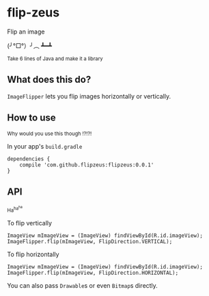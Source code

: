# flip-zeus
 
 Flip an image 
 
 (╯°□°）╯︵ ┻━┻

<sub> Take 6 lines of Java and make it a library </sub>

## What does this do?

`ImageFlipper` lets you flip images horizontally or vertically.

## How to use

<sub>Why would you use this though !?!?!</sub>

In your app's `build.gradle`

```
dependencies {
    compile 'com.github.flipzeus:flipzeus:0.0.1'
}
```

## API 
<sub>Ha<sup>ha<sup>ha</sup></sup></sub>

To flip vertically

```
ImageView mImageView = (ImageView) findViewById(R.id.imageView);
ImageFlipper.flip(mImageView, FlipDirection.VERTICAL);
```

To flip horizontally

```
ImageView mImageView = (ImageView) findViewById(R.id.imageView);
ImageFlipper.flip(mImageView, FlipDirection.HORIZONTAL);
```

You can also pass `Drawable`s or even `Bitmap`s directly.


